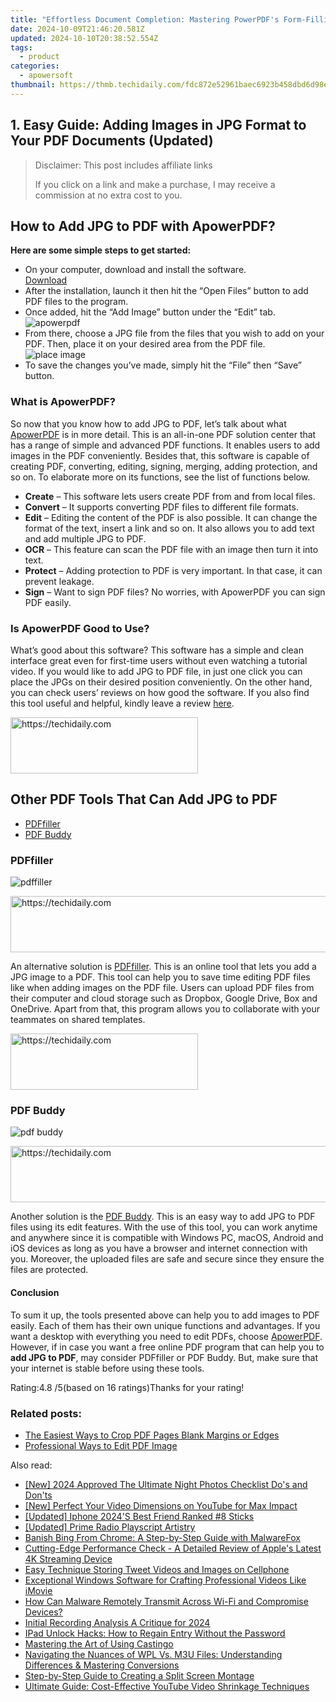 ```yaml
---
title: "Effortless Document Completion: Mastering PowerPDF's Form-Filling Techniques"
date: 2024-10-09T21:46:20.581Z
updated: 2024-10-10T20:38:52.554Z
tags:
  - product
categories:
  - apowersoft
thumbnail: https://thmb.techidaily.com/fdc872e52961baec6923b458dbd6d98e67f3ed40f9ab2afdf7e0f1b821a0cc59.jpg
---
```


## 1. Easy Guide: Adding Images in JPG Format to Your PDF Documents (Updated)

>  Disclaimer: This post includes affiliate links
>
>  If you click on a link and make a purchase, I may receive a commission at no extra cost to you.
>

## How to Add JPG to PDF with ApowerPDF?

**Here are some simple steps to get started:**

* On your computer, download and install the software.  
[Download](https://tools.techidaily.com/apowersoft/products/)
* After the installation, launch it then hit the “Open Files” button to add PDF files to the program.
* Once added, hit the “Add Image” button under the “Edit” tab.  
![apowerpdf](https://www.apowersoft.com//webusupload.aoscdn.com/apowercom/wp-content/uploads/2020/07/add-image.jpg.webp)
* From there, choose a JPG file from the files that you wish to add on your PDF. Then, place it on your desired area from the PDF file.  
![place image](https://www.apowersoft.com//webusupload.aoscdn.com/apowercom/wp-content/uploads/2020/07/place-jpg.jpg.webp)
* To save the changes you’ve made, simply hit the “File” then “Save” button.

### What is ApowerPDF?

So now that you know how to add JPG to PDF, let’s talk about what [ApowerPDF](https://tools.techidaily.com/apowersoft/apower-pdf/) is in more detail. This is an all-in-one PDF solution center that has a range of simple and advanced PDF functions. It enables users to add images in the PDF conveniently. Besides that, this software is capable of creating PDF, converting, editing, signing, merging, adding protection, and so on. To elaborate more on its functions, see the list of functions below.

* **Create** – This software lets users create PDF from and from local files.
* **Convert** – It supports converting PDF files to different file formats.
* **Edit**  – Editing the content of the PDF is also possible. It can change the format of the text, insert a link and so on. It also allows you to add text and add multiple JPG to PDF.
* **OCR** – This feature can scan the PDF file with an image then turn it into text.
* **Protect** – Adding protection to PDF is very important. In that case, it can prevent leakage.
* **Sign** – Want to sign PDF files? No worries, with ApowerPDF you can sign PDF easily.

### Is ApowerPDF Good to Use?

What’s good about this software? This software has a simple and clean interface great even for first-time users without even watching a tutorial video. If you would like to add JPG to PDF file, in just one click you can place the JPGs on their desired position conveniently. On the other hand, you can check users’ reviews on how good the software. If you also find this tool useful and helpful, kindly leave a review [here](https://www.g2crowd.com/products/apowerpdf/reviews).

<!-- affiliate ads begin -->
<a href="https://aligracehair.sjv.io/c/5597632/1934138/19272" target="_top" id="1934138">
  <img src="//a.impactradius-go.com/display-ad/19272-1934138" border="0" alt="https://techidaily.com" width="300" height="90"/>
</a>
<img height="0" width="0" src="https://aligracehair.sjv.io/i/5597632/1934138/19272" style="position:absolute;visibility:hidden;" border="0" />
<!-- affiliate ads end -->

## Other PDF Tools That Can Add JPG to PDF

* [PDFfiller](https://tools.techidaily.com/apowersoft/products/)
* [PDF Buddy](https://tools.techidaily.com/apowersoft/products/)

### PDFfiller

![pdffiller](https://www.apowersoft.com//webusupload.aoscdn.com/apowercom/wp-content/uploads/2020/07/add-image-pdffiller.jpg.webp)

<!-- affiliate ads begin -->
<a href="https://ephamedtechinc.pxf.io/c/5597632/2137210/26400" target="_top" id="2137210">
  <img src="//a.impactradius-go.com/display-ad/26400-2137210" border="0" alt="https://techidaily.com" width="728" height="90"/>
</a>
<img height="0" width="0" src="https://ephamedtechinc.pxf.io/i/5597632/2137210/26400" style="position:absolute;visibility:hidden;" border="0" />
<!-- affiliate ads end -->

An alternative solution is [PDFfiller](https://www.pdffiller.com/en/categories/add-image.htm). This is an online tool that lets you add a JPG image to a PDF. This tool can help you to save time editing PDF files like when adding images on the PDF file. Users can upload PDF files from their computer and cloud storage such as Dropbox, Google Drive, Box and OneDrive. Apart from that, this program allows you to collaborate with your teammates on shared templates.

<!-- affiliate ads begin -->
<a href="https://aligracehair.sjv.io/c/5597632/1972665/19272" target="_top" id="1972665">
  <img src="//a.impactradius-go.com/display-ad/19272-1972665" border="0" alt="https://techidaily.com" width="300" height="90"/>
</a>
<img height="0" width="0" src="https://aligracehair.sjv.io/i/5597632/1972665/19272" style="position:absolute;visibility:hidden;" border="0" />
<!-- affiliate ads end -->

### PDF Buddy

![pdf buddy](https://www.apowersoft.com//webusupload.aoscdn.com/apowercom/wp-content/uploads/2020/07/add-jpg-using-pdfbuddy.jpg.webp)

<!-- affiliate ads begin -->
<a href="https://aligracehair.sjv.io/c/5597632/1925489/19272" target="_top" id="1925489">
  <img src="//a.impactradius-go.com/display-ad/19272-1925489" border="0" alt="https://techidaily.com" width="728" height="90"/>
</a>
<img height="0" width="0" src="https://aligracehair.sjv.io/i/5597632/1925489/19272" style="position:absolute;visibility:hidden;" border="0" />
<!-- affiliate ads end -->

Another solution is the [PDF Buddy](https://www.pdfbuddy.com/how-to/add-image-to-pdf). This is an easy way to add JPG to PDF files using its edit features. With the use of this tool, you can work anytime and anywhere since it is compatible with Windows PC, macOS, Android and iOS devices as long as you have a browser and internet connection with you. Moreover, the uploaded files are safe and secure since they ensure the files are protected.

#### Conclusion

To sum it up, the tools presented above can help you to add images to PDF easily. Each of them has their own unique functions and advantages. If you want a desktop with everything you need to edit PDFs, choose [ApowerPDF](https://tools.techidaily.com/apowersoft/apower-pdf/). However, if in case you want a free online PDF program that can help you to **add JPG to PDF**, may consider PDFfiller or PDF Buddy. But, make sure that your internet is stable before using these tools.

Rating:4.8 /5(based on 16 ratings)Thanks for your rating!

### Related posts:

* [The Easiest Ways to Crop PDF Pages Blank Margins or Edges](https://tools.techidaily.com/apowersoft/apower-pdf/)
* [Professional Ways to Edit PDF Image](https://tools.techidaily.com/apowersoft/apower-pdf/)

<ins class="adsbygoogle"
     style="display:block"
     data-ad-format="autorelaxed"
     data-ad-client="ca-pub-7571918770474297"
     data-ad-slot="1223367746"></ins>

<ins class="adsbygoogle"
     style="display:block"
     data-ad-client="ca-pub-7571918770474297"
     data-ad-slot="8358498916"
     data-ad-format="auto"
     data-full-width-responsive="true"></ins>

<span class="atpl-alsoreadstyle">Also read:</span>
<div><ul>
<li><a href="https://screen-mirroring-recording.techidaily.com/new-2024-approved-the-ultimate-night-photos-checklist-dos-and-donts/"><u>[New] 2024 Approved The Ultimate Night Photos Checklist Do's and Don'ts</u></a></li>
<li><a href="https://youtube-blog.techidaily.com/erfect-your-video-dimensions-on-youtube-for-max-impact/"><u>[New] Perfect Your Video Dimensions on YouTube for Max Impact</u></a></li>
<li><a href="https://extra-skills.techidaily.com/updated-iphone-2024s-best-friend-ranked-8-sticks/"><u>[Updated] Iphone 2024'S Best Friend Ranked #8 Sticks</u></a></li>
<li><a href="https://article-tips.techidaily.com/updated-prime-radio-playscript-artistry/"><u>[Updated] Prime Radio Playscript Artistry</u></a></li>
<li><a href="https://discover-fantastic.techidaily.com/banish-bing-from-chrome-a-step-by-step-guide-with-malwarefox/"><u>Banish Bing From Chrome: A Step-by-Step Guide with MalwareFox</u></a></li>
<li><a href="https://tech-renaissance.techidaily.com/cutting-edge-performance-check-a-detailed-review-of-apples-latest-4k-streaming-device/"><u>Cutting-Edge Performance Check - A Detailed Review of Apple's Latest 4K Streaming Device</u></a></li>
<li><a href="https://twitter-videos.techidaily.com/easy-technique-storing-tweet-videos-and-images-on-cellphone/"><u>Easy Technique Storing Tweet Videos and Images on Cellphone</u></a></li>
<li><a href="https://discover-fantastic.techidaily.com/exceptional-windows-software-for-crafting-professional-videos-like-imovie/"><u>Exceptional Windows Software for Crafting Professional Videos Like iMovie</u></a></li>
<li><a href="https://discover-fantastic.techidaily.com/how-can-malware-remotely-transmit-across-wi-fi-and-compromise-devices/"><u>How Can Malware Remotely Transmit Across Wi-Fi and Compromise Devices?</u></a></li>
<li><a href="https://screen-sharing-recording.techidaily.com/initial-recording-analysis-a-critique-for-2024/"><u>Initial Recording Analysis A Critique for 2024</u></a></li>
<li><a href="https://tech-recovery.techidaily.com/ipad-unlock-hacks-how-to-regain-entry-without-the-password/"><u>IPad Unlock Hacks: How to Regain Entry Without the Password</u></a></li>
<li><a href="https://discover-fantastic.techidaily.com/mastering-the-art-of-using-castingo/"><u>Mastering the Art of Using Castingo</u></a></li>
<li><a href="https://win-able.techidaily.com/navigating-the-nuances-of-wpl-vs-m3u-files-understanding-differences-and-mastering-conversions/"><u>Navigating the Nuances of WPL Vs. M3U Files: Understanding Differences & Mastering Conversions</u></a></li>
<li><a href="https://discover-fantastic.techidaily.com/step-by-step-guide-to-creating-a-split-screen-montage/"><u>Step-by-Step Guide to Creating a Split Screen Montage</u></a></li>
<li><a href="https://discover-fantastic.techidaily.com/ultimate-guide-cost-effective-youtube-video-shrinkage-techniques/"><u>Ultimate Guide: Cost-Effective YouTube Video Shrinkage Techniques</u></a></li>
</ul></div>

